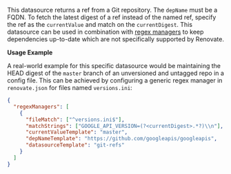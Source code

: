 This datasource returns a ref from a Git repository. The `depName` must be a FQDN. To fetch the latest digest of a ref instead of the named ref, specify the ref as the `currentValue` and match on the `currentDigest`. This datasource can be used in combination with [regex managers](https://docs.renovatebot.com/modules/manager/regex/) to keep dependencies up-to-date which are not specifically supported by Renovate.

**Usage Example**

A real-world example for this specific datasource would be maintaining the HEAD digest of the `master` branch of an unversioned and untagged repo in a config file. This can be achieved by configuring a generic regex manager in `renovate.json` for files named `versions.ini`:

```json
{
  "regexManagers": [
    {
      "fileMatch": ["^versions.ini$"],
      "matchStrings": ["GOOGLE_API_VERSION=(?<currentDigest>.*?)\\n"],
      "currentValueTemplate": "master",
      "depNameTemplate": "https://github.com/googleapis/googleapis",
      "datasourceTemplate": "git-refs"
    }
  ]
}
```
